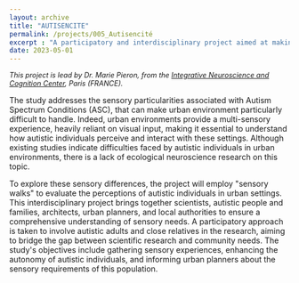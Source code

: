 ```yaml
---
layout: archive
title: "AUTISENCITE"
permalink: /projects/005_Autisencité
excerpt : "A participatory and interdisciplinary project aimed at making urban environments more accessible and friendly for autistic individuals."
date: 2023-05-01
---
```


<p style="font-size: 0.9em; font-style: italic;">
This project is lead by Dr. Marie Pieron, from the <a href="https://incc-paris.fr/">Integrative Neuroscience and Cognition Center</a>, Paris (FRANCE). 
</p>

The study addresses the sensory particularities associated with Autism Spectrum Conditions (ASC), that can make urban environment particularly difficult to handle.
Indeed, urban environments provide a multi-sensory experience, heavily reliant on visual input, making it essential to understand how autistic individuals perceive and interact with these settings. 
Although existing studies indicate difficulties faced by autistic individuals in urban environments, there is a lack of ecological neuroscience research on this topic.

To explore these sensory differences, the project will employ "sensory walks" to evaluate the perceptions of autistic individuals in urban settings. 
This interdisciplinary project brings together scientists, autistic people and families, architects, urban planners, and local authorities to ensure a comprehensive understanding of sensory needs. 
A participatory approach is taken to involve autistic adults and close relatives in the research, aiming to bridge the gap between scientific research and community needs. 
The study's objectives include gathering sensory experiences, enhancing the autonomy of autistic individuals, and informing urban planners about the sensory requirements of this population.